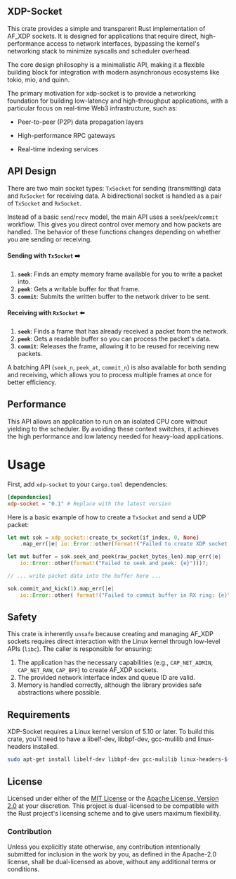 ## XDP-Socket

This crate provides a simple and transparent Rust implementation of AF_XDP sockets. It is designed for applications that require direct, high-performance access to network interfaces, bypassing the kernel's networking stack to minimize syscalls and scheduler overhead.

The core design philosophy is a minimalistic API, making it a flexible building block for integration with modern asynchronous ecosystems like tokio, mio, and quinn.

The primary motivation for xdp-socket is to provide a networking foundation for building low-latency and high-throughput applications, with a particular focus on real-time Web3 infrastructure, such as:

 - Peer-to-peer (P2P) data propagation layers

 - High-performance RPC gateways

 - Real-time indexing services

## API Design

There are two main socket types: `TxSocket` for sending (transmitting) data and `RxSocket` for receiving data. A bidirectional socket is handled as a pair of `TxSocket` and `RxSocket`.

Instead of a basic `send`/`recv` model, the main API uses a `seek`/`peek`/`commit` workflow. This gives you direct control over memory and how packets are handled. The behavior of these functions changes depending on whether you are sending or receiving.

#### Sending with `TxSocket` ➡️
1.  **`seek`**: Finds an empty memory frame available for you to write a packet into.
2.  **`peek`**: Gets a writable buffer for that frame.
3.  **`commit`**: Submits the written buffer to the network driver to be sent.

#### Receiving with `RxSocket` ⬅️
1.  **`seek`**: Finds a frame that has already received a packet from the network.
2.  **`peek`**: Gets a readable buffer so you can process the packet's data.
3.  **`commit`**: Releases the frame, allowing it to be reused for receiving new packets.

A batching API (`seek_n`, `peek_at`, `commit_n`) is also available for both sending and receiving, which allows you to process multiple frames at once for better efficiency.

## Performance

This API allows an application to run on an isolated CPU core without yielding to the scheduler. By avoiding these context switches, it achieves the high performance and low latency needed for heavy-load applications.

# Usage

First, add `xdp-socket` to your `Cargo.toml` dependencies:

```toml
[dependencies]
xdp-socket = "0.1" # Replace with the latest version
```

Here is a basic example of how to create a `TxSocket` and send a UDP packet:

```rust
let mut sok = xdp_socket::create_tx_socket(if_index, 0, None)
    .map_err(|e| io::Error::other(format!("Failed to create XDP socket: {e}")))?;

let mut buffer = sok.seek_and_peek(raw_packet_bytes_len).map_err(|e|
    io::Error::other(format!("Failed to seek and peek: {e}")))?;

// ... write packet data into the buffer here ...

sok.commit_and_kick(1).map_err(|e| 
    io::Error::other( format!("Failed to commit buffer in RX ring: {e}")))?;
```

## Safety

This crate is inherently `unsafe` because creating and managing AF_XDP sockets requires direct interaction with the Linux kernel through low-level APIs (`libc`). The caller is responsible for ensuring:

1.  The application has the necessary capabilities (e.g., `CAP_NET_ADMIN`, `CAP_NET_RAW`, `CAP_BPF`) to create AF_XDP sockets.
2.  The provided network interface index and queue ID are valid.
3.  Memory is handled correctly, although the library provides safe abstractions where possible.


## Requirements

XDP-Socket requires a Linux kernel version of 5.10 or later.
To build this crate, you'll need to have a libelf-dev, libbpf-dev, gcc-mulilib and linux-headers installed.

```sh
sudo apt-get install libelf-dev libbpf-dev gcc-mulilib linux-headers-$(uname -r)
```

## License

Licensed under either of the [MIT License](LICENSE-MIT) or the [Apache License, Version 2.0](LICENSE-APACHE) at your discretion. This project is dual-licensed to be compatible with the Rust project's licensing scheme and to give users maximum flexibility.

### Contribution

Unless you explicitly state otherwise, any contribution intentionally submitted for inclusion in the work by you, as defined in the Apache-2.0 license, shall be dual-licensed as above, without any additional terms or conditions.